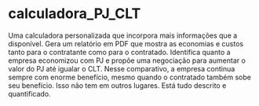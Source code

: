 # calculadora_PJ_CLT
Uma calculadora personalizada que incorpora mais informações que a disponível. 
Gera um relatório em PDF que mostra as economias e custos tanto para o contratante como para o contratado.
Identifica quanto a empresa economizou com PJ e propõe uma negociação para aumentar o valor do PJ até igualar o CLT.
Nesse comparativo, a empresa continua sempre com enorme benefício, mesmo quando o contratado também sobe seu benefício. Isso não tem em outros lugares.
Está tudo descrito e quantificado.
